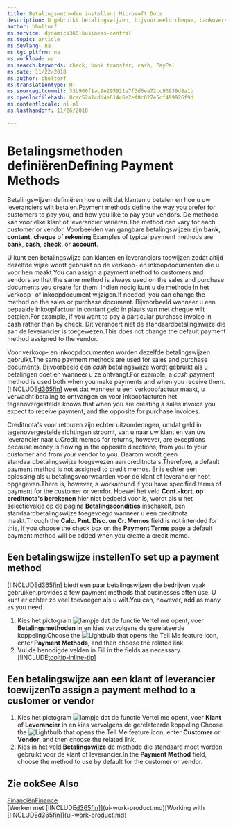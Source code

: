 ```yaml
---
title: Betalingsmethoden instellen| Microsoft Docs
description: U gebruikt betalingswijzen, bijvoorbeeld cheque, bankoverschrijving, contant geld of PayPal, om te bepalen hoe verkoop- en inkoopfacturen worden betaald.
author: bholtorf
ms.service: dynamics365-business-central
ms.topic: article
ms.devlang: na
ms.tgt_pltfrm: na
ms.workload: na
ms.search.keywords: check, bank transfer, cash, PayPal
ms.date: 11/22/2018
ms.author: bholtorf
ms.translationtype: HT
ms.sourcegitcommit: 33b900f1ac9e295921e7f3d6ea72cc93939d8a1b
ms.openlocfilehash: 8cac52a1cdd4e614c6e2ef8c027e5cf499926f9d
ms.contentlocale: nl-nl
ms.lasthandoff: 11/26/2018

---
```

# <a name="defining-payment-methods"></a><span data-ttu-id="6f674-103">Betalingsmethoden definiëren</span><span class="sxs-lookup"><span data-stu-id="6f674-103">Defining Payment Methods</span></span>
<span data-ttu-id="6f674-104">Betalingswijzen definiëren hoe u wilt dat klanten u betalen en hoe u uw leveranciers wilt betalen.</span><span class="sxs-lookup"><span data-stu-id="6f674-104">Payment methods define the way you prefer for customers to pay you, and how you like to pay your vendors.</span></span> <span data-ttu-id="6f674-105">De methode kan voor elke klant of leverancier variëren.</span><span class="sxs-lookup"><span data-stu-id="6f674-105">The method can vary for each customer or vendor.</span></span> <span data-ttu-id="6f674-106">Voorbeelden van gangbare betalingswijzen zijn **bank**, **contant**, **cheque** of **rekening**.</span><span class="sxs-lookup"><span data-stu-id="6f674-106">Examples of typical payment methods are **bank**, **cash**, **check**, or **account**.</span></span> 

<span data-ttu-id="6f674-107">U kunt een betalingswijze aan klanten en leveranciers toewijzen zodat altijd dezelfde wijze wordt gebruikt op de verkoop- en inkoopdocumenten die u voor hen maakt.</span><span class="sxs-lookup"><span data-stu-id="6f674-107">You can assign a payment method to customers and vendors so that the same method is always used on the sales and purchase documents you create for them.</span></span> <span data-ttu-id="6f674-108">Indien nodig kunt u de methode in het verkoop- of inkoopdocument wijzigen.</span><span class="sxs-lookup"><span data-stu-id="6f674-108">If needed, you can change the method on the sales or purchase document.</span></span> <span data-ttu-id="6f674-109">Bijvoorbeeld wanneer u een bepaalde inkoopfactuur in contant geld in plaats van met cheque wilt betalen.</span><span class="sxs-lookup"><span data-stu-id="6f674-109">For example, if you want to pay a particular purchase invoice in cash rather than by check.</span></span> <span data-ttu-id="6f674-110">Dit verandert niet de standaardbetalingswijze die aan de leverancier is toegewezen.</span><span class="sxs-lookup"><span data-stu-id="6f674-110">This does not change the default payment method assigned to the vendor.</span></span>

<span data-ttu-id="6f674-111">Voor verkoop- en inkoopdocumenten worden dezelfde betalingswijzen gebruikt.</span><span class="sxs-lookup"><span data-stu-id="6f674-111">The same payment methods are used for sales and purchase documents.</span></span> <span data-ttu-id="6f674-112">Bijvoorbeeld een _cash_ betalingswijze wordt gebruikt als u betalingen doet en wanneer u ze ontvangt.</span><span class="sxs-lookup"><span data-stu-id="6f674-112">For example, a _cash_ payment method is used both when you make payments and when you receive them.</span></span> [!INCLUDE[d365fin](includes/d365fin_md.md)] <span data-ttu-id="6f674-113">weet dat wanneer u een verkoopfactuur maakt, u verwacht betaling te ontvangen en voor inkoopfacturen het tegenovergestelde.</span><span class="sxs-lookup"><span data-stu-id="6f674-113">knows that when you are creating a sales invoice you expect to receive payment, and the opposite for purchase invoices.</span></span> 

<span data-ttu-id="6f674-114">Creditnota's voor retouren zijn echter uitzonderingen, omdat geld in tegenovergestelde richtingen stroomt, van u naar uw klant en van uw leverancier naar u.</span><span class="sxs-lookup"><span data-stu-id="6f674-114">Credit memos for returns, however, are exceptions because money is flowing in the opposite directions, from you to your customer and from your vendor to you.</span></span> <span data-ttu-id="6f674-115">Daarom wordt geen standaardbetalingswijze toegewezen aan creditnota's.</span><span class="sxs-lookup"><span data-stu-id="6f674-115">Therefore, a default payment method is not assigned to credit memos.</span></span> <span data-ttu-id="6f674-116">Er is echter een oplossing als u betalingsvoorwaarden voor de klant of leverancier hebt opgegeven.</span><span class="sxs-lookup"><span data-stu-id="6f674-116">There is, however, a workaround if you have specified terms of payment for the customer or vendor.</span></span> <span data-ttu-id="6f674-117">Hoewel het veld **Cont.-kort. op creditnota's berekenen** hier niet bedoeld voor is, wordt als u het selectievakje op de pagina **Betalingscondities** inschakelt, een standaardbetalingswijze toegevoegd wanneer u een creditnota maakt.</span><span class="sxs-lookup"><span data-stu-id="6f674-117">Though the **Calc. Pmt. Disc. on Cr. Memos** field is not intended for this, if you choose the check box on the **Payment Terms** page a default payment method will be added when you create a credit memo.</span></span>

## <a name="to-set-up-a-payment-method"></a><span data-ttu-id="6f674-118">Een betalingswijze instellen</span><span class="sxs-lookup"><span data-stu-id="6f674-118">To set up a payment method</span></span>
[!INCLUDE[d365fin](includes/d365fin_md.md)] <span data-ttu-id="6f674-119">biedt een paar betalingswijzen die bedrijven vaak gebruiken.</span><span class="sxs-lookup"><span data-stu-id="6f674-119">provides a few payment methods that businesses often use.</span></span> <span data-ttu-id="6f674-120">U kunt er echter zo veel toevoegen als u wilt.</span><span class="sxs-lookup"><span data-stu-id="6f674-120">You can, however, add as many as you need.</span></span>

1. <span data-ttu-id="6f674-121">Kies het pictogram ![lampje dat de functie Vertel me opent](media/ui-search/search_small.png "Vertel me wat u wilt doen"), voer **Betalingsmethoden** in en kies vervolgens de gerelateerde koppeling.</span><span class="sxs-lookup"><span data-stu-id="6f674-121">Choose the ![Lightbulb that opens the Tell Me feature](media/ui-search/search_small.png "Tell me what you want to do") icon, enter **Payment Methods**, and then choose the related link.</span></span>
2. <span data-ttu-id="6f674-122">Vul de benodigde velden in.</span><span class="sxs-lookup"><span data-stu-id="6f674-122">Fill in the fields as necessary.</span></span> [!INCLUDE[tooltip-inline-tip](includes/tooltip-inline-tip_md.md)]

## <a name="to-assign-a-payment-method-to-a-customer-or-vendor"></a><span data-ttu-id="6f674-123">Een betalingswijze aan een klant of leverancier toewijzen</span><span class="sxs-lookup"><span data-stu-id="6f674-123">To assign a payment method to a customer or vendor</span></span>
1. <span data-ttu-id="6f674-124">Kies het pictogram ![lampje dat de functie Vertel me opent](media/ui-search/search_small.png "Vertel me wat u wilt doen"), voer **Klant** of **Leverancier** in en kies vervolgens de gerelateerde koppeling.</span><span class="sxs-lookup"><span data-stu-id="6f674-124">Choose the ![Lightbulb that opens the Tell Me feature](media/ui-search/search_small.png "Tell me what you want to do") icon, enter **Customer** or **Vendor**, and then choose the related link.</span></span>
2. <span data-ttu-id="6f674-125">Kies in het veld **Betalingswijze** de methode die standaard moet worden gebruikt voor de klant of leverancier.</span><span class="sxs-lookup"><span data-stu-id="6f674-125">In the **Payment Method** field, choose the method to use by default for the customer or vendor.</span></span>

## <a name="see-also"></a><span data-ttu-id="6f674-126">Zie ook</span><span class="sxs-lookup"><span data-stu-id="6f674-126">See Also</span></span>
[<span data-ttu-id="6f674-127">Financiën</span><span class="sxs-lookup"><span data-stu-id="6f674-127">Finance</span></span>](finance.md)  
<span data-ttu-id="6f674-128">[Werken met [!INCLUDE[d365fin](includes/d365fin_md.md)]](ui-work-product.md)</span><span class="sxs-lookup"><span data-stu-id="6f674-128">[Working with [!INCLUDE[d365fin](includes/d365fin_md.md)]](ui-work-product.md)</span></span>  

